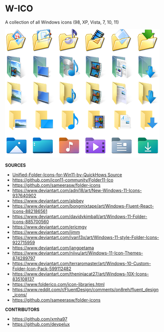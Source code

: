 # W-ICO
A collection of all Windows icons (98, XP, Vista, 7, 10, 11)

![Preview](https://raw.githubusercontent.com/FadeMind/W-ICO/master/Preview.png)

**SOURCES**

- [Unified-Folder-Icons-for-Win11-by-QuickHows Source](https://www.quickhows.com/articles/change-user-folder-icons-windows11/)
- https://github.com/icon11-community/Folder11-Ico
- https://github.com/sameerasw/folder-icons
- https://www.deviantart.com/adni18/art/New-Windows-11-Icons-937640902
- https://www.deviantart.com/alpbey
- https://www.deviantart.com/bongmixtape/art/Windows-Fluent-React-Icons-882186561
- https://www.deviantart.com/davidvkimball/art/Windows-11-Folder-Icons-885700560
- https://www.deviantart.com/ericmgv
- https://www.deviantart.com/ijmm
- https://www.deviantart.com/ivan13x/art/Windows-11-style-Folder-Icons-922715959
- https://www.deviantart.com/jangoetama
- https://www.deviantart.com/niivu/art/Windows-11-Icon-Themes-874289797
- https://www.deviantart.com/terraromaster/art/Windows-10-Custom-Folder-Icon-Pack-599112482
- https://www.deviantart.com/theninjacat27/art/Windows-10X-Icons-835108137
- https://www.folderico.com/icon-libraries.html
- https://www.reddit.com/r/FluentDesign/comments/on8reh/fluent_design_icons/
- https://github.com/sameerasw/folder-icons

**CONTRIBUTORS**

- https://github.com/xmha97
- https://github.com/devpelux
